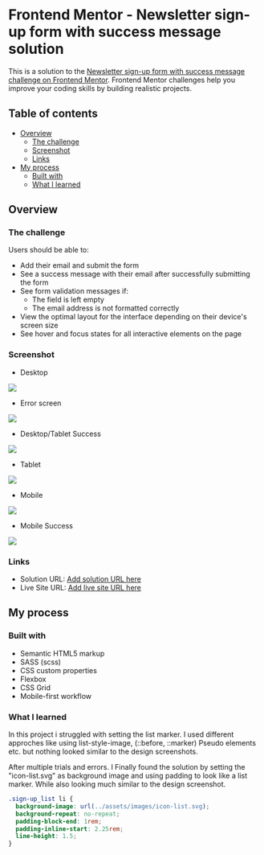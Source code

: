 # Frontend Mentor - Newsletter sign-up form with success message solution

This is a solution to the [Newsletter sign-up form with success message challenge on Frontend Mentor](https://www.frontendmentor.io/challenges/newsletter-signup-form-with-success-message-3FC1AZbNrv). Frontend Mentor challenges help you improve your coding skills by building realistic projects. 

## Table of contents

- [Overview](#overview)
  - [The challenge](#the-challenge)
  - [Screenshot](#screenshot)
  - [Links](#links)
- [My process](#my-process)
  - [Built with](#built-with)
  - [What I learned](#what-i-learned)

## Overview

### The challenge

Users should be able to:

- Add their email and submit the form
- See a success message with their email after successfully submitting the form
- See form validation messages if:
  - The field is left empty
  - The email address is not formatted correctly
- View the optimal layout for the interface depending on their device's screen size
- See hover and focus states for all interactive elements on the page

### Screenshot

- Desktop

![](./screenshot/desktop.jpeg)

- Error screen

![](./screenshot/desktop-error.jpeg)

- Desktop/Tablet Success 

![](./screenshot/desktop-success.jpeg)

- Tablet

![](./screenshot/tablet.jpeg)

- Mobile

![](./screenshot/mobile.jpeg)

- Mobile Success

![](./screenshot/mobile-success.jpeg)

### Links

- Solution URL: [Add solution URL here](https://your-solution-url.com)
- Live Site URL: [Add live site URL here](https://your-live-site-url.com)

## My process

### Built with

- Semantic HTML5 markup
- SASS (scss)
- CSS custom properties
- Flexbox
- CSS Grid
- Mobile-first workflow

### What I learned

In this project i struggled with setting the list marker. I used different approches like using list-style-image, (::before, ::marker) Pseudo elements etc. but nothing looked similar to the design screenshots.

After multiple trials and errors. I Finally found the solution  by setting the "icon-list.svg" as background image and using padding to look like a list marker. While also looking much similar to the design screenshot.

```css
.sign-up_list li {
  background-image: url(../assets/images/icon-list.svg);
  background-repeat: no-repeat;
  padding-block-end: 1rem;
  padding-inline-start: 2.25rem;
  line-height: 1.5;
}
```